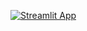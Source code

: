 [![Streamlit App](https://static.streamlit.io/badges/streamlit_badge_black_white.svg)](https://textvid.streamlit.app/)

